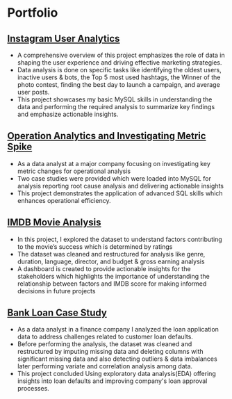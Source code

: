 # Portfolio


## [Instagram User Analytics](https://github.com/esmdsuhail/Instagram-User-Analytics.git)
- A comprehensive overview of this project  emphasizes the role of data in shaping the user experience and driving effective marketing strategies.
- Data analysis is done on specific tasks like identifying the oldest users, inactive users & bots, the Top 5 most used hashtags, the Winner of the photo contest, finding the best day to launch a campaign, and average user posts.
- This project showcases my basic MySQL skills in understanding the data and performing the required analysis to summarize key findings and emphasize actionable insights.


## [Operation Analytics and Investigating Metric Spike](https://github.com/esmdsuhail/Operation-Metric-Analytics.git)
- As a data analyst at a major company focusing on investigating key metric changes for operational analysis
- Two case studies were provided which were loaded into MySQL for analysis reporting root cause analysis and delivering actionable insights
- This project demonstrates the application of advanced SQL skills which enhances operational efficiency.


## [IMDB Movie Analysis](https://github.com/esmdsuhail/IMDB-Movie-Analysis.git)
- In this project, I explored the dataset to understand factors contributing to the movie’s success which is determined by ratings
- The dataset was cleaned and restructured for analysis like genre, duration, language, director, and budget & gross earning analysis
- A dashboard is created to provide actionable insights for the stakeholders which highlights the importance of understanding the relationship between factors and IMDB score for making informed decisions in future projects

## [Bank Loan Case Study](https://github.com/esmdsuhail/Bank-Loan-Case-Study.git)
- As a data analyst in a finance company I analyzed the loan application data to address challenges related to customer loan defaults.
- Before performing the analysis, the dataset was cleaned and restructured by imputing missing data and deleting columns with significant missing data and also detecting outliers & data imbalances later performing variate and correlation analysis among data.
- This project concluded Using exploratory data analysis(EDA) offering insights into loan defaults and improving company's loan approval processes.



